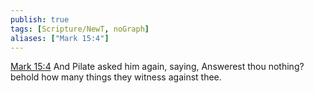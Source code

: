 ```yaml
---
publish: true
tags: [Scripture/NewT, noGraph]
aliases: ["Mark 15:4"]
---
```

[Mark 15:4](https://churchofjesuschrist.org/study/scriptures/nt/mark/15?lang=eng&id=p4#p4) And Pilate asked him again, saying, Answerest thou nothing? behold how many things they witness against thee.
